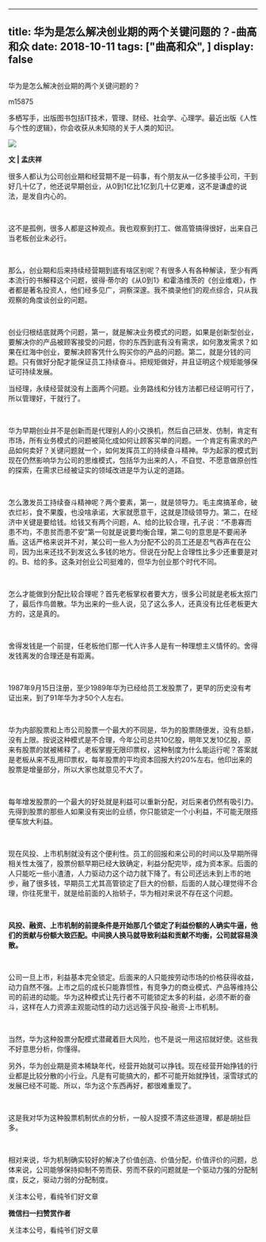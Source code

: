 
---
title:   华为是怎么解决创业期的两个关键问题的？-曲高和众
date: 2018-10-11
tags: ["曲高和众", ]
display: false
---


## 



华为是怎么解决创业期的两个关键问题的？




m15875




多栖写手，出版图书包括IT技术，管理、财经、社会学、心理学。最近出版《人性与个性的逻辑》，你会收获从未知晓的关于人类的知识。


<img class="" data-ratio="1" data-s="300,640" src="https://mmbiz.qpic.cn/mmbiz_jpg/fxGMiaL5Zj1jNviaia9xkxIibWUm7iaqfzFqNyA3t76jnXIxorIbQUEOZnibrqmianibQwMVMQornpDwposPDHhoxibktBA/640?wx_fmt=jpeg" data-type="jpeg" data-w="800" style=""/>

**文 | 孟庆祥**



很多人都认为公司创业期和经营期不是一码事，有个朋友从一亿多接手公司，干到好几十亿了，他还说早期创业，从0到1亿比1亿到几十亿更难，这不是谦虚的说法，是发自内心的。

&nbsp;

这不是孤例，很多人都是这种观点。我也观察到打工、做高管搞得很好，出来自己当老板创业未必行。

&nbsp;

那么，创业期和后来持续经营期到底有啥区别呢？有很多人有各种解读，至少有两本流行的书解释这个问题，彼得·蒂尔的《从0到1》和霍洛维茨的《创业维艰》，作者都是著名投资人，他们经多见广，洞察深邃。我不摘录他们的观点综合，只从我观察的角度谈创业的问题。

&nbsp;

创业归根结底就两个问题，第一，就是解决业务模式的问题，如果是创新型创业，要解决你的产品被顾客接受的问题，你的东西到底有没有需求，如何激发需求？如果在红海中创业，要解决顾客凭什么购买你的产品的问题。第二，就是分钱的问题。只有做好分配才能保证员工持续奋斗。把规矩做好，并且证明这个规矩能够保证可持续发展。



当经理，永续经营就没有上面两个问题。业务路线和分钱方法都已经证明可行了，所以管理好，干就行了。

&nbsp;

华为早期创业并不是创新而是代理别人的小交换机，然后自己研发、仿制，肯定有市场，所有业务模式的问题被简化成如何让顾客买单的问题。一个肯定有需求的产品如何卖好？关键问题就一个，如何发挥员工的持续奋斗精神。华为起家的模式到现在仍然影响华为公司的思维模式，包括华为出来的人，不自觉、不愿意做原创性的探索，在需求已经被证实的领域改进是华为认定的道路。

&nbsp;

怎么激发员工持续奋斗精神呢？两个要素，第一，就是领导力。毛主席搞革命，破衣烂衫，食不果腹，也没啥承诺，大家就愿意干，这就是顶级领导力。第二，在经济中关键是要给钱。给钱又有两个问题，A、给的比较合理，孔子说：“不患寡而患不均，不患贫而患不安”第一句就是说要均衡合理，第二句的意思是不要闹矛盾。这话严格来说并不对，某公司一些人为分配不公的员工还是忍气吞声在在公司，因为出来还找不到发这么多钱的地方。但说在分配上合理性比多少还重要是对的。B、给的多。这条对创业公司挺难的，但华为创业那个时代不同。

&nbsp;

怎么才能做到分配比较合理呢？首先老板掌权者要大方，很多公司就是老板太抠门了，最后作鸟兽散。华为出来的一些人说，见了这么多人，还真没有比任老板更大方的，这是真的。

&nbsp;

舍得发钱是一个前提，任老板他们那一代人许多人是有一种理想主义情怀的。舍得发钱离发的合理还是有距离。

&nbsp;

1987年9月15日注册，至少1989年华为已经给员工发股票了，更早的历史没有考证出来，到了91年华为才50个人左右。

&nbsp;

华为内部股票和上市公司股票一个最大的不同是，华为的股票随便发，没有总额，没有上限。按说这种模式是不合理，今年公司总共10亿股，明年又发10亿股，原来有股票的就被稀释了。老板掌握无限印票权，这种制度为什么能运行呢？答案就是老板从来不乱用印票权，每年股票的平均资本回报大约20%左右。他印出来的股票是增量部分，所以大家也就意见不大了。

&nbsp;

每年增发股票的一个最大的好处就是利益可以重新分配，对后来者仍然有吸引力。先得到股票的那些人如果没有突出的业绩，你只能锁定一个小利益，不可能无限搭便车放大利益。

&nbsp;

现在风投、上市机制就没有这个便利性。员工的回报和来公司的时间以及早期所得相关性太强了，股票份额早期已经大致确定，利益分配完毕，成为资本家。后面的人只能吃一些小渣渣，人力驱动力这个动力就下降了。有公司还远未到上市的地步，融了很多钱，早期员工尤其高管锁定了巨大的份额，后面的人就心理觉得不合理，你往死里干，就是给前面的人抬轿子，华为相对来说不存在这个问题。

&nbsp;

**风投、融资、上市机制的前提条件是开始那几个锁定了利益份额的人确实牛逼，他们的贡献与份额大致匹配。中间换人换马就导致利益和贡献不均衡，公司就容易涣散。**

&nbsp;

公司一旦上市，利益基本完全锁定。后面来的人只能按劳动市场的价格获得收益，动力自然不强。上市之后的成长只能靠惯性，有竞争力的商业模式、产品等维持公司的前进的动能。华为这种模式让先行者不可能锁定太多的利益，必须不断的奋斗，这样在人力资源主观能动性的动力远远强于风投-融资-上市机制。

&nbsp;

当然，华为这种股票分配模式潜藏着巨大风险，也不是说一用这招就好使。这些我不好意思分析，你懂得。



另外，华为创业期是资本稀缺年代，经营开始就可以挣钱。现在经营开始挣钱的行业都是比较分散的小行业。凡是有可能搞大的，都不可能开始就挣钱，滚雪球式的发展已经不可能、所以，华为这个东西再好，都很难重现了。

&nbsp;

这是我对华为这种股票机制优点的分析，一般人捉摸不清这些道理，都是胡扯巨多。

&nbsp;

相对来说，华为机制确实较好的解决了价值创造、价值分配，价值评价的问题，总体来说，公司能够保持抑制不劳而获、劳而不获的问题就是一个驱动力强的分配制度，反之，驱动力弱的分配制度。



关注本公号，看纯爷们好文章


**微信扫一扫赞赏作者**






关注本公号，看纯爷们好文章








